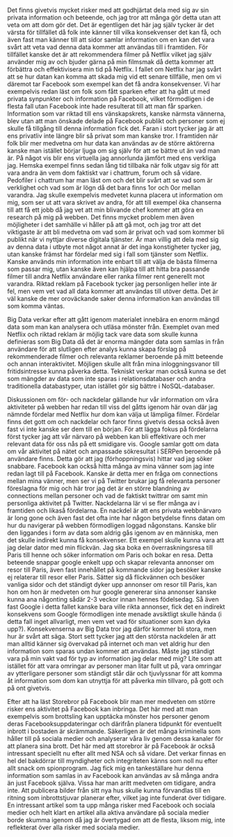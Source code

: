 Det finns givetvis mycket risker med att godhjärtat dela med sig av sin privata information och beteende, och jag tror att många gör detta utan att veta om att dom gör det. Det är egentligen det här jag själv tycker är det värsta för tillfället då folk inte känner till vilka konsekvenser det kan få, och även fast man känner till att sidor samlar information om en kan det vara svårt att veta vad denna data kommer att användas till i framtiden. För tillfället kanske det är att rekommendera filmer på Netflix vilket jag själv använder mig av och bjuder gärna på min filmsmak då detta kommer att förbättra och effektivisera min tid på Netflix. I fallet om Netflix har jag svårt att se hur datan kan komma att skada mig vid ett senare tillfälle, men om vi däremot tar Facebook som exempel kan det få andra konsekvenser. Vi har exempelvis redan läst om folk som fått sparken efter att ha gått ut med privata synpunkter och information på Facebook, vilket förmodligen i de flesta fall utan Facebook inte hade resulterat till att man får sparken. Information som var riktad till ens vänskapskrets, kanske närmsta vännerna, blev utan att man önskade delade på Facebook publikt och personer som ej skulle få tillgång till denna information fick det. Faran i stort tycker jag är att ens privatliv inte längre blir så privat som man kanske tror. I framtiden när folk blir mer medvetna om hur data kan användas av de större aktörerna kanske man istället börjar ljuga om sig själv för att se bättre ut än vad man är. På något vis blir ens virtuella jag annorlunda jämfört med ens verkliga jag. Hemska exempel finns sedan lång tid tillbaka när folk utgav sig för att vara andra än vem dom faktiskt var i chattrum, forum och så vidare. Pedofiler i chattrum har man läst om och det blir svårt att se vad som är verklighet och vad som är lögn då det bara finns 1or och 0or mellan varandra. Jag skulle exempelvis medvetet kunna placera ut information om mig, som ser ut att vara skrivet av andra, för att till exempel öka chanserna till att få ett jobb då jag vet att min blivande chef kommer att göra en research på mig på webben. Det finns mycket problem men även möjligheter i det samhälle vi håller på att gå mot, och jag tror att det viktigaste är att bli medvetna om vad som är privat och vad som kommer bli publikt när vi nyttjar diverse digitala tjänster. Är man villig att dela med sig av denna data i utbyte mot något annat är det inga konstigheter tycker jag, utan kanske främst har fördelar med sig i fall som tjänster som Netflix. Kanske används min information inte enbart till att välja de bästa filmerna som passar mig, utan kanske även kan hjälpa till att hitta bra passande filmer till andra Netflix användare eller ranka filmer rent generellt mot varandra. Riktad reklam på Facebook tycker jag personligen heller inte är fel, men vem vet vad all data kommer att användas till utöver detta. Det är väl kanske de mer oroväckande saker denna information kan användas till som komma väntas.

Big Data verkar efter att gått igenom materialet innebära en enorm mängd data som man kan analysera och utläsa mönster från. Exemplet ovan med Netflix och riktad reklam är möjlig tack vare data som skulle kunna definieras som Big Data då det är enorma mängder data som samlas in från användare för att slutligen efter analys kunna skapa förslag på rekommenderade filmer och relevanta reklamer beroende på mitt beteende och annan interaktivitet. Möjligen skulle allt från mina inloggningsvanor till fritidsintresse kunna påverka detta. Tekniskt verkar man också kunna se det som mängder av data som inte sparas i relationsdatabaser och andra traditionella databastyper, utan istället gör sig bättre i NoSQL-databaser.

Diskussionen om för- och nackdelar gällande hur vår information om våra aktiviteter på webben har redan till viss del gåtts igenom här ovan där jag nämnde fördelar med Netflix hur dom kan välja ut lämpliga filmer. Fördelar finns det gott om och nackdelar och faror finns givetvis dessa också även fast vi inte kanske ser dem till en början. För att lägga fokus på fördelarna först tycker jag att vår närvaro på webben kan bli effektivare och mer relevant data för oss nås på ett smidigare vis. Google samlar gott om data om vår aktivitet på nätet och anpassade sökresultat i SERPen beroende på användare finns. Detta gör att jag (förhoppningsvis) hittar vad jag söker snabbare. Facebook kan också hitta många av mina vänner som jag inte redan lagt till på Facebook. Kanske är detta mer en fråga om connections mellan mina vänner, men ser vi på Twitter brukar jag få relevanta personer föreslagna för mig och här tror jag det är en större blandning av connections mellan personer och vad de faktiskt twittrar om samt min personliga aktivitet på Twitter. Nackdelarna lär vi se fler många av i framtiden och likaså fördelarna. En nackdel är att ens privata webbnärvaro är long gone och även fast det ofta inte har någon betydelse finns datan om hur du navigerar på webben förmodligen loggad någonstans. Kanske blir den liggandes i form av data som aldrig gås igenom av en människa, men det skulle indirekt kunna få konsekvenser. Ett exempel skulle kunna vara att jag delar dator med min flickvän. Jag ska boka en överraskningsresa till Paris till henne och söker information om Paris och bokar en resa. Detta beteende snappar google enkelt upp och skapar relevanta annonser om resor till Paris, även fast innehållet på kommande sidor jag besöker kanske ej relaterar till resor eller Paris. Sätter sig då flickvännen och besöker vanliga sidor och det ständigt dyker upp annonser om resor till Paris, kan hon om hon är medveten om hur google genererar sina annonser kanske kunna ana någonting sådär 2-3 veckor innan hennes födelsedag. Så även fast Google i detta fallet kanske bara ville rikta annonser, fick det en indirekt konsekvens som Google förmodligen inte menade avsiktligt skulle hända (i detta fall inget allvarligt, men vem vet vad för situationer som kan dyka upp?). Konsekvenserna av Big Data tror jag därför kommer bli stora, men hur är svårt att säga. Stort sett tycker jag att den största nackdelen är att man alltid känner sig övervakad på internet och man vet aldrig hur den information som sparas undan kommer att användas. Måste jag ständigt vara på min vakt vad för typ av information jag delar med mig? Lite som att istället för att vara omringar av personer man litar fullt ut på, vara omringar av ytterligare personer som ständigt står där och tjuvlyssnar för att komma åt information som dom kan utnyttja för att påverka min tillvaro, på gott och på ont givetvis.

Efter att ha läst Storebror på Facebook blir man mer medveten om större risker ens aktivitet på Facebook kan inbringa. Det här med att man exempelvis som brottsling kan upptäcka mönster hos personer genom deras Facebooksuppdateringar och därifrån planera tidpunkt för eventuellt inbrott i bostaden är skrämmande. Säkerligen är det många kriminella som håller till på sociala medier och analyserar våra liv genom dessa kanaler för att planera sina brott. Det här med att storebror är på Facebook är också intressant speciellt nu efter allt med NSA och så vidare. Det verkar finnas en hel del bakdörrar till myndigheter och integriteten känns som noll nu efter allt snack om spionprogram. Jag fick mig en tankeställare hur denna information som samlas in av Facebook kan användas av så många andra än just Facebook själva. Vissa har man aritt medveten om tidigare, andra inte. Att publicera bilder från sitt nya hus skulle kunna förvandlas till en ritning som inbrottstjuvar planerar efter, vilket jag inte funderat över tidigare. En intressant artikel som ta upp många risker med Facebook och sociala medier och helt klart en artikel alla aktiva användare på sociala medier borde skumma igenom då jag är övertygad om att de flesta, liksom mig, inte reflekterat över alla risker med sociala medier.
